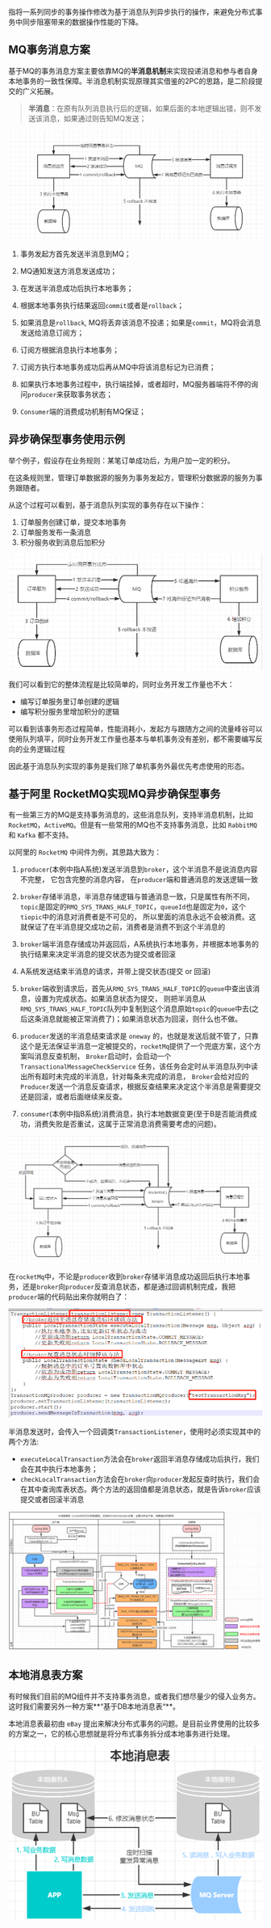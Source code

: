 指将一系列同步的事务操作修改为基于消息队列异步执行的操作，来避免分布式事务中同步阻塞带来的数据操作性能的下降。

## MQ事务消息方案

基于MQ的事务消息方案主要依靠MQ的**半消息机制**来实现投递消息和参与者自身本地事务的一致性保障。半消息机制实现原理其实借鉴的2PC的思路，是二阶段提交的广义拓展。

> **半消息**：在原有队列消息执行后的逻辑，如果后面的本地逻辑出错，则不发送该消息，如果通过则告知MQ发送；

![img_31.png](img_31.png)

1. 事务发起方首先发送半消息到MQ；

2. MQ通知发送方消息发送成功；

3. 在发送半消息成功后执行本地事务；

4. 根据本地事务执行结果返回`commit`或者是`rollback`；

5. 如果消息是`rollback`, MQ将丢弃该消息不投递；如果是`commit`，MQ将会消息发送给消息订阅方；

6. 订阅方根据消息执行本地事务；

7. 订阅方执行本地事务成功后再从MQ中将该消息标记为已消费；

8. 如果执行本地事务过程中，执行端挂掉，或者超时，MQ服务器端将不停的询问`producer`来获取事务状态；

9. `Consumer`端的消费成功机制有MQ保证；

## 异步确保型事务使用示例

举个例子，假设存在业务规则：某笔订单成功后，为用户加一定的积分。

在这条规则里，管理订单数据源的服务为事务发起方，管理积分数据源的服务为事务跟随者。

从这个过程可以看到，基于消息队列实现的事务存在以下操作：

1. 订单服务创建订单，提交本地事务
2. 订单服务发布一条消息
3. 积分服务收到消息后加积分

![img_32.png](img_32.png)

我们可以看到它的整体流程是比较简单的，同时业务开发工作量也不大：

* 编写订单服务里订单创建的逻辑
* 编写积分服务里增加积分的逻辑

可以看到该事务形态过程简单，性能消耗小，发起方与跟随方之间的流量峰谷可以使用队列填平，同时业务开发工作量也基本与单机事务没有差别，都不需要编写反向的业务逻辑过程

因此基于消息队列实现的事务是我们除了单机事务外最优先考虑使用的形态。

## 基于阿里 RocketMQ实现MQ异步确保型事务

有一些第三方的MQ是支持事务消息的，这些消息队列，支持半消息机制，比如`RocketMQ`，`ActiveMQ`。但是有一些常用的MQ也不支持事务消息，比如 `RabbitMQ` 和 `Kafka` 都不支持。

以阿里的 `RocketMQ` 中间件为例，其思路大致为：

1. `producer`(本例中指A系统)发送半消息到`broker`，这个半消息不是说消息内容不完整， 它包含完整的消息内容， 在`producer`端和普通消息的发送逻辑一致

2. `broker`存储半消息，半消息存储逻辑与普通消息一致，只是属性有所不同，`topic`是固定的`RMQ_SYS_TRANS_HALF_TOPIC`，`queueId`也是固定为`0`，这个`tiopic`中的消息对消费者是不可见的，
所以里面的消息永远不会被消费。这就保证了在半消息提交成功之前，消费者是消费不到这个半消息的

3. `broker`端半消息存储成功并返回后，A系统执行本地事务，并根据本地事务的执行结果来决定半消息的提交状态为提交或者回滚

4. A系统发送结束半消息的请求，并带上提交状态(提交 or 回滚)

5. `broker`端收到请求后，首先从`RMQ_SYS_TRANS_HALF_TOPIC`的`queue`中查出该消息，设置为完成状态。如果消息状态为提交，
则把半消息从`RMQ_SYS_TRANS_HALF_TOPIC`队列中复制到这个消息原始`topic`的`queue`中去(之后这条消息就能被正常消费了)；如果消息状态为回滚，则什么也不做。

6. `producer`发送的半消息结束请求是 `oneway` 的，也就是发送后就不管了，只靠这个是无法保证半消息一定被提交的，`rocketMq`提供了一个兜底方案，这个方案叫消息反查机制，
`Broker`启动时，会启动一个 `TransactionalMessageCheckService` 任务，该任务会定时从半消息队列中读出所有超时未完成的半消息，针对每条未完成的消息，
`Broker`会给对应的`Producer`发送一个消息反查请求，根据反查结果来决定这个半消息是需要提交还是回滚，或者后面继续来反查。

7. `consumer`(本例中指B系统)消费消息，执行本地数据变更(至于B是否能消费成功，消费失败是否重试，这属于正常消息消费需要考虑的问题)。

![img_33.png](img_33.png)

在`rocketMq`中，不论是`producer`收到`broker`存储半消息成功返回后执行本地事务，还是`broker`向`producer`反查消息状态，都是通过回调机制完成，我把`producer`端的代码贴出来你就明白了：

![img_34.png](img_34.png)

半消息发送时，会传入一个回调类`TransactionListener`，使用时必须实现其中的两个方法:

* `executeLocalTransaction`方法会在`broker`返回半消息存储成功后执行，我们会在其中执行本地事务；
* `checkLocalTransaction`方法会在`broker`向`producer`发起反查时执行，我们会在其中查询库表状态。两个方法的返回值都是消息状态，就是告诉`broker`应该提交或者回滚半消息

![img_35.png](img_35.png)

## 本地消息表方案

有时候我们目前的MQ组件并不支持事务消息，或者我们想尽量少的侵入业务方。这时我们需要另外一种方案**“基于DB本地消息表“**。

本地消息表最初由 `eBay` 提出来解决分布式事务的问题。是目前业界使用的比较多的方案之一，它的核心思想就是将分布式事务拆分成本地事务进行处理。

![img_36.png](img_36.png)